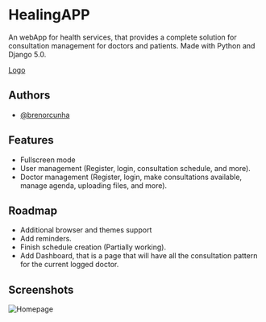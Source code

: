 
# HealingAPP

An webApp for health services, that provides a complete solution for consultation management for doctors and patients.
Made with Python and Django 5.0.

[Logo](https://imgur.com/a/VxFbSHi)
## Authors

- [@brenorcunha](https://www.github.com/brenorcunha)


## Features

- Fullscreen mode
- User management (Register, login, consultation schedule, and more).
- Doctor management (Register, login, make consultations available, manage agenda, uploading files, and more).


## Roadmap

- Additional browser and themes support
- Add reminders.
- Finish schedule creation (Partially working).
- Add Dashboard, that is a page that will have all the consultation pattern for the current logged doctor.

## Screenshots

![Homepage](https://onedrive.live.com/embed?resid=5D154344EF67B72B%2159976&authkey=%21AAHpDjVm3Nvq2Xk&width=660)